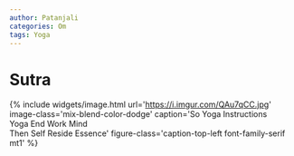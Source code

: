 ```yaml
---
author: Patanjali
categories: Om
tags: Yoga
---
```


Sutra
=====

{% include widgets/image.html url='https://i.imgur.com/QAu7qCC.jpg' image-class='mix-blend-color-dodge' caption='So Yoga Instructions  
Yoga End Work Mind  
Then Self Reside Essence' figure-class='caption-top-left font-family-serif mt1' %}